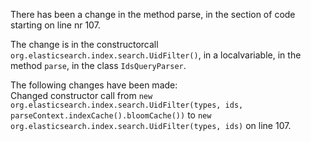 There has been a change in the method parse, in the section of code starting on line nr 107.
  
The change is in the constructorcall ```org.elasticsearch.index.search.UidFilter()```, in a localvariable, in the method ```parse```, in the class ```IdsQueryParser```.
  
The following changes have been made:  
Changed constructor call from ```new org.elasticsearch.index.search.UidFilter(types, ids, parseContext.indexCache().bloomCache())``` to ```new org.elasticsearch.index.search.UidFilter(types, ids)``` on line 107.  
